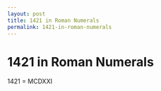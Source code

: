 ```yaml
---
layout: post
title: 1421 in Roman Numerals
permalink: 1421-in-roman-numerals
---
```


# 1421 in Roman Numerals

1421 = MCDXXI
